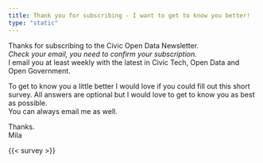 ```yaml
---
title: Thank you for subscribing - I want to get to know you better!
type: "static"
---
```

Thanks for subscribing to the Civic Open Data Newsletter.  
_Check your email, you need to confirm your subscription._  
I email you at least weekly with the latest in Civic Tech, Open Data and Open Government.

To get to know you a little better I would love if you could fill out this short survey. 
All answers are optional but I would love to get to know you as best as possible.  
You can always email me as well.  

Thanks.  
Mila

{{< survey >}}
